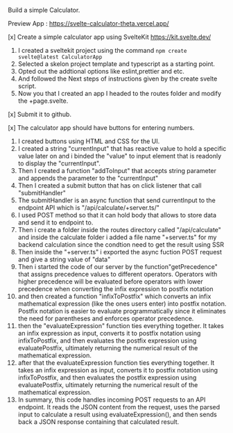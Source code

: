 Build a simple Calculator.

Preview App : https://svelte-calculator-theta.vercel.app/

[x] Create a simple calculator app using SvelteKit https://kit.svelte.dev/

1. I created a sveltekit project using the command `npm create svelte@latest CalculatorApp`
2. Selected a skelon project template and typescript as a starting point.
3. Opted out the addtional options like eslint,prettier and etc.
4. And followed the Next steps of instructions given by the create svelte script.
5. Now you that I created an app I headed to the routes folder and modify the +page.svelte.

[x] Submit it to github.

[x] The calculator app should have buttons for entering numbers.

1. I created buttons using HTML and CSS for the UI.
2. I created a string "currentInput" that has reactive value to hold a specific value later on and i binded the "value" to input element that is readonly to display the "currentInput".
3. Then I created a function "addToInput" that accepts string parameter and appends the parameter to the "currentInput"
4. Then I created a submit button that has on click listener that call "submitHandler"
5. The submitHandler is an async function that send currentInput to the endpoint API which is "/api/calculate/+server.ts/"
6. I used POST method so that it can hold body that allows to store data and send it to endpoint to.
7. Then i create a folder inside the routes directory called "/api/calculate" and inside the calculate folder i added a file name "+server.ts" for my backend calculation since the condtion need to get the result using SSR
8. Then inside the "+server.ts" i exported the async fuction POST request and give a string value of "data"
9. Then i started the code of our server by the function"getPrecedence" that assigns precedence values to different operators. Operators with higher precedence will be evaluated before operators with lower precedence when converting the infix expression to postfix notation
10. and then created a function "infixToPostfix" which converts an infix mathematical expression (like the ones users enter) into postfix notation. Postfix notation is easier to evaluate programmatically since it eliminates the need for parentheses and enforces operator precedence.
12. then the "evaluateExpression" function ties everything together. It takes an infix expression as input, converts it to postfix notation using infixToPostfix, and then evaluates the postfix expression using evaluatePostfix, ultimately returning the numerical result of the mathematical expression.
11. after that the evaluateExpression function ties everything together. It takes an infix expression as input, converts it to postfix notation using infixToPostfix, and then evaluates the postfix expression using evaluatePostfix, ultimately returning the numerical result of the mathematical expression.
12. In summary, this code handles incoming POST requests to an API endpoint. It reads the JSON content from the request, uses the parsed input to calculate a result using evaluateExpression(), and then sends back a JSON response containing that calculated result.


